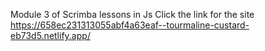 Module 3 of Scrimba lessons in Js
Click the link for the site
https://658ec231313055abf4a63eaf--tourmaline-custard-eb73d5.netlify.app/
